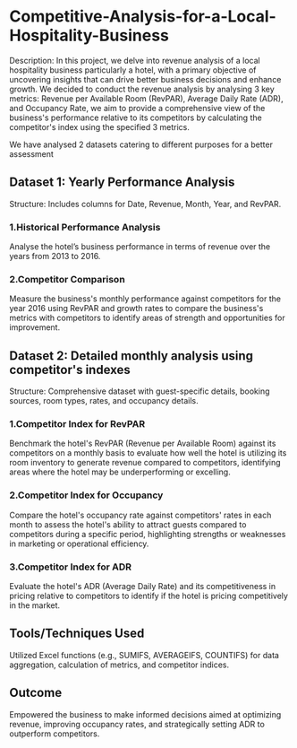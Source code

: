 # Competitive-Analysis-for-a-Local-Hospitality-Business

Description: In this project, we delve into revenue analysis of a local hospitality business particularly a hotel, with a primary objective of uncovering insights that can drive better business decisions and enhance growth. We decided to conduct the revenue analysis by analysing 3 key metrics: Revenue per Available Room (RevPAR), Average Daily Rate (ADR), and Occupancy Rate, we aim to provide a comprehensive view of the business's performance relative to its competitors by calculating the competitor's index using the specified 3 metrics. 

We have analysed 2 datasets catering to different purposes for a better assessment 

## Dataset 1: Yearly Performance Analysis 
Structure: Includes columns for Date, Revenue, Month, Year, and RevPAR.

### 1.Historical Performance Analysis
Analyse the hotel’s business performance in terms of revenue over the years from 2013 to 2016.

### 2.Competitor Comparison
Measure the business's monthly performance against competitors for the year 2016 using RevPAR and growth rates to compare the business's metrics with competitors to identify areas of strength and opportunities for improvement.

## Dataset 2: Detailed monthly analysis using competitor's indexes 
Structure: Comprehensive dataset with guest-specific details, booking sources, room types, rates, and occupancy details.

### 1.Competitor Index for RevPAR
Benchmark the hotel's RevPAR (Revenue per Available Room) against its competitors on a monthly basis to evaluate how well the hotel is utilizing its room inventory to generate revenue compared to competitors, identifying areas where the hotel may be underperforming or excelling.

### 2.Competitor Index for Occupancy
Compare the hotel's occupancy rate against competitors' rates in each month to assess the hotel's ability to attract guests compared to competitors during a specific period, highlighting strengths or weaknesses in marketing or operational efficiency.

### 3.Competitor Index for ADR
Evaluate the hotel's ADR (Average Daily Rate) and its competitiveness in pricing relative to competitors to identify if the hotel is pricing competitively in the market.

## Tools/Techniques Used
Utilized Excel functions (e.g., SUMIFS, AVERAGEIFS, COUNTIFS) for data aggregation, calculation of metrics, and competitor indices.

## Outcome
Empowered the business to make informed decisions aimed at optimizing revenue, improving occupancy rates, and strategically setting ADR to outperform competitors.
